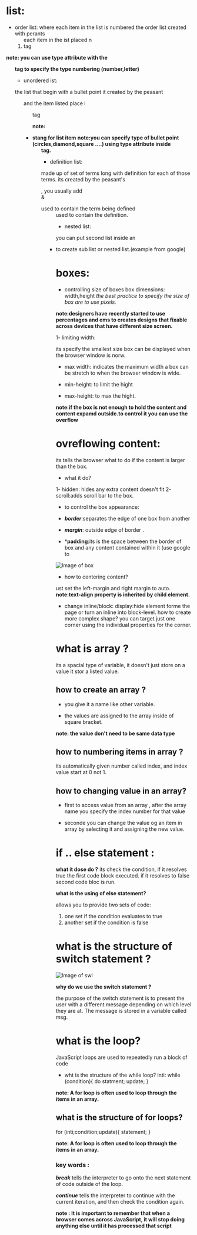 

# list:

* order list: 
where each item in the list is numbered the order list created with perants <ol> 
each item in the ist placed n <li> tag

**note: you can use type attribute with the <ol> tag to specify the type numbering (number,letter)**

* unordered ist:

the list that begin with a bullet point 
it created by the peasant <ul> and the item listed place i <ul>tag 

**note:<li> stang for list item** 
**note:you can specify type of bullet point (circles,diamond,square ....) using type attribute inside <ul> tag.**

* definition list:

made up of set of terms long with definition for each of those terms. 
its created by the peasant's <dl> , you usually add <dt>&<dd>
<dt> used to contain the term being defined 
<dd> used to contain the definition.

* nested list:

you can put second list inside an <li> to create sub list or nested list.(example from google)

# boxes:

* controlling size of boxes 
box dimensions:
width,height 
*the best practice to specify the size of box are to use pixels.*

**note:designers have recently started to use percentages and ems to creates designs that fixable across devices that have different size screen.**

1- limiting width: 
 
its specify the smallest size box can be displayed when the browser window is norw.

* max width:
indicates the maximum width a box can be stretch to when the browser window is wide.

* min-height:
to limit the hight 

* max-height:
to max the hight.

**note:if the box is not enough to hold the content and content expamd outside.to control it you can use the overflow**
# ovreflowing content:

its tells the browser what to do if the content is larger than the box.
* what it do?

1- hidden: hides any extra content doesn't fit 
2- scroll:adds scroll bar to the box.

* to control the box appearance:


- ***border***:separates the edge of one box from another 

- ***margin***: outside edge of border .

- ***padding**:its is the space between the border of box and any content contained within it (use google  to

![Image of box](box_model.gif)

* how to centering content?

ust set the left-margin and right margin to auto.
**note:text-align property is inherited by child element.**

* change inline/block:
display:hide element forme the page or turn an inline into block-level.
how to create more complex shape?
you can target just one corner using the individual properties for the corner.

# what is array ?
its a spacial type of variable, it doesn't  just store on a value it stor a listed value.

## how to create an array ?

* you give it a name like other variable.

* the values are assigned to the array inside of square bracket.

**note: the value don't need to be same data type**

## how to numbering items in array ?
its automatically given number called index, and index value start at 0 not 1.

## how to changing value in an array?

* first to access value from an array , after the array name you specify the index number for that value 

* seconde you can change the value og an item in array by selecting it and assigning the new value.

# if .. else statement :

**what it dose do ?**
its check the condition, if it resolves true the first code block executed. if it resolves to false second code bloc is run.

**what is the using of else statement?**

allows you to provide two sets of code:
1. one set if the condition evaluates to true
2. another set if the condition is false

# what is the structure of  switch statement ?

![Image of swi](swi.png)

**why do we use the switch statement ?**

the purpose of the switch statement is to present the user with a different message depending on which level they are at. The message is stored in a variable called msg.


# what is the loop?
JavaScript loops are used to repeatedly run a block of code

* wht is the structure of the while loop?
inti:
while (condition){
do statment;
update;
}

**note: A for loop is often used to loop through the items in an array.**

## what is the structure of for loops?

for (inti;condition;update){
statement;
}

**note: A for loop is often used to loop through the items in an array.**


### key words :

***break***
tells the interpreter to go onto the next statement of code outside of the loop.

***continue***
 tells the interpreter to continue with the current iteration, and then check the condition again.

 **note : It is important to remember that when a browser comes across JavaScript, it will stop doing anything else until it has processed that script**





